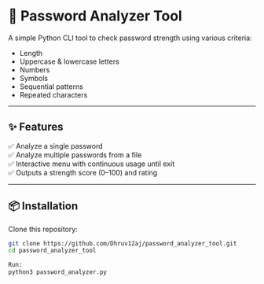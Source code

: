# 🔐 Password Analyzer Tool

A simple Python CLI tool to check password strength using various criteria:
- Length
- Uppercase & lowercase letters
- Numbers
- Symbols
- Sequential patterns
- Repeated characters

---

## ✨ Features
✅ Analyze a single password  
✅ Analyze multiple passwords from a file  
✅ Interactive menu with continuous usage until exit  
✅ Outputs a strength score (0–100) and rating  

---

## 📦 Installation
Clone this repository:
```bash
git clone https://github.com/Dhruv12aj/password_analyzer_tool.git
cd password_analyzer_tool

Run:
python3 password_analyzer.py


